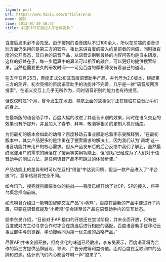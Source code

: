 ```yaml
---
layout: post
url: https://www.huxiu.com/article/9716
name: 吴澍
time: 2013-01-30 16:47
title: 中国SIRI们将进入平台级竞争？
---
```

百度后发未必不会先至。由于搜狗的语音团队不过100余人，所以在前端的语音识别方面仍采用的是第三方的软件，相比来讲百度的投入约是前者的两倍，同时据百度的公开表态，其自身的语音产品，从语音识别到最终的内容问答均是自主研发，这样的好处在于，每一步运算中的算法可以相互的融合，可以更好的提供搜索结果，当然也需要更久的研发时间——可见百度的厚积薄发有着自己的道理。

在去年12月25日，百度正式公布其首版语音助手产品，并代号为2.0版本，根据第三方的测评，初次亮相的百度语音助手的功能并不完善，几乎是一款“语音版网页搜索”，在语义交互上几乎无所作为，同时语音识别的能力也有待提高。

但仅仅时过1个月，曾今发生在地图、导航上面的故事似乎正在降临在语音助手们的身上。

在最新版的语音助手中，百度大幅的改进了其语音识别的效果，同时在语义交互的效果也有所提升，并且加入了春节、拜年、敬酒等相关的定制人机对话库。

为何最初的版本会如此的幼稚？百度移动云事业部副总监李东旻解释到，“在最初版本中，其实产品更多的是注重在了搜索需求的解决上，因为我们认为'调戏'这一语音功能并未用户的核心需求。但从产品发布后的后台反馈中我们了解到，虽然最终沉淀用户的需求的确落在了搜索等实用功能上，但'调戏'已经成为了人们对于语音助手的测试方法，是任何语音产品不可跳过的体验步骤。”

产品功能上的差异有时可以在互相“借鉴”中达到同质，但当一款产品进入了“平台级”时，竞争格局将完全不同。

如今讯飞、搜狗就将面临类似的挑战——百度已经开始了对CP、SP的接入，将平台概念推向前端。

如虎嗅曾介绍过一款韩国智能交互产品“小黄鸡”，百度在最新的产品中便进行了内置，只要在语音框提及“小黄鸡”便会转至该产品在语音助手内的交互状态。

据李东旻介绍，“目前对于API接口的开放还在尝试阶段，并未全面开放，只有在百度或对方主动寻求合作时才会在挑选后进行相应的适配。百度语音助手在移动云事业部中与浏览器、移动搜索同为第一优先级的战略产品。”

尽管API并未全部开放，但商业化的味道已经散出，李东旻表示，百度语音将为合作的第三方提供品牌展现、导流、广告分成等利益价值。面对百度在互联网中的品牌和资源，估计讯飞们内心都会呼喊一声“狼来了”。


